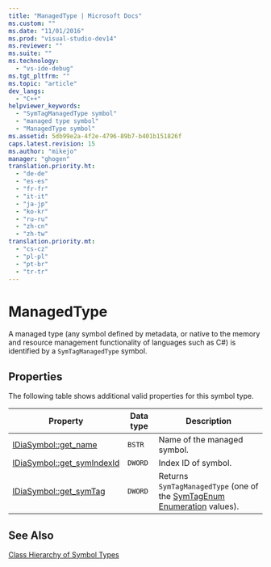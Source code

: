 ```yaml
---
title: "ManagedType | Microsoft Docs"
ms.custom: ""
ms.date: "11/01/2016"
ms.prod: "visual-studio-dev14"
ms.reviewer: ""
ms.suite: ""
ms.technology: 
  - "vs-ide-debug"
ms.tgt_pltfrm: ""
ms.topic: "article"
dev_langs: 
  - "C++"
helpviewer_keywords: 
  - "SymTagManagedType symbol"
  - "managed type symbol"
  - "ManagedType symbol"
ms.assetid: 5db99e2a-4f2e-4796-89b7-b401b151826f
caps.latest.revision: 15
ms.author: "mikejo"
manager: "ghogen"
translation.priority.ht: 
  - "de-de"
  - "es-es"
  - "fr-fr"
  - "it-it"
  - "ja-jp"
  - "ko-kr"
  - "ru-ru"
  - "zh-cn"
  - "zh-tw"
translation.priority.mt: 
  - "cs-cz"
  - "pl-pl"
  - "pt-br"
  - "tr-tr"
---
```

# ManagedType
A managed type (any symbol defined by metadata, or native to the memory and resource management functionality of languages such as C#) is identified by a `SymTagManagedType` symbol.  
  
## Properties  
 The following table shows additional valid properties for this symbol type.  
  
|Property|Data type|Description|  
|--------------|---------------|-----------------|  
|[IDiaSymbol::get_name](../../debugger/debug-interface-access/idiasymbol-get-name.md)|`BSTR`|Name of the managed symbol.|  
|[IDiaSymbol::get_symIndexId](../../debugger/debug-interface-access/idiasymbol-get-symindexid.md)|`DWORD`|Index ID of symbol.|  
|[IDiaSymbol::get_symTag](../../debugger/debug-interface-access/idiasymbol-get-symtag.md)|`DWORD`|Returns `SymTagManagedType` (one of the [SymTagEnum Enumeration](../../debugger/debug-interface-access/symtagenum.md) values).|  
  
## See Also  
 [Class Hierarchy of Symbol Types](../../debugger/debug-interface-access/class-hierarchy-of-symbol-types.md)